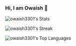 ### Hi, I am Owaish 👋

![owaish3301's Stats](https://github-readme-stats.vercel.app/api?username=owaish3301&theme=nightowl&show_icons=true&hide_border=false&count_private=false)

![owaish3301's Streak](https://github-readme-streak-stats.herokuapp.com/?user=owaish3301&theme=nightowl&hide_border=false)

![owaish3301's Top Languages](https://github-readme-stats.vercel.app/api/top-langs/?username=owaish3301&theme=nightowl&show_icons=true&hide_border=false&layout=compact)
